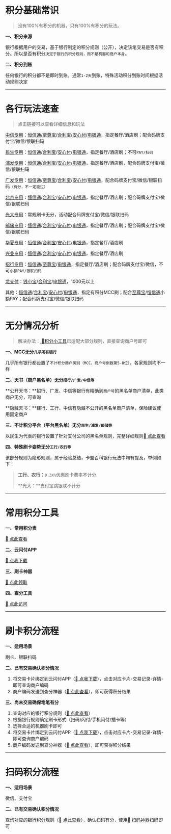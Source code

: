 # 积分基础常识

> 没有100%有积分的机器，只有100%有积分的玩法。

**一、积分来源**

银行根据用户的交易，基于银行制定的积分规则（公开），决定该笔交易是否有积分。所以是否有积分`决定于银行的积分规则，而不是机器和商户本身`。

**二、积分到账**

任何银行的积分都不是即时到账，通常`1-2天`到账，特殊活动积分到账时间根据活动规则决定

---

# 各行玩法速查

> 点击链接可以查看详细信息和玩法

[中信专用](tool/zxzy.md)：[恒信通](tool/hxt.md)/[至尊宝](tool/zzb.md)/[合利宝](tool/hlb.md)/[安心付](tool/axf.md)/[电银通](tool/dyt.md)，指定餐厅/酒店刷；配合码牌支付宝/微信/银联扫码

[民生专用](tool/mszy.md)：[恒信通](tool/hxt.md)/[合利宝](tool/hlb.md)/[安心付](tool/axf.md)/[电银通](tool/dyt.md)，指定餐厅/酒店刷；不可`PAY/扫码`

[浦发专用](tool/pfzy.md)：[恒信通](tool/hxt.md)/[合利宝](tool/hlb.md)/[安心付](tool/axf.md)/[电银通](tool/dyt.md)，指定餐厅/酒店刷，配合码牌支付宝/微信/银联扫码

[广发专用](tool/gfzy.md)：[恒信通](tool/hxt.md)/[至尊宝](tool/zzb.md)/[合利宝](tool/hlb.md)/[安心付](tool/axf.md)/[电银通](tool/dyt.md)，配合码牌支付宝/微信/银联扫码`（有分，不一定能过）`

[北京专用](tool/zxzy.md)：[恒信通](tool/hxt.md)/[合利宝](tool/hlb.md)/[安心付](tool/axf.md)/[电银通](tool/dyt.md)，指定餐厅/酒店刷；配合码牌支付宝/微信/银联扫码

[光大专用](tool/gdzy.md)：常规刷卡无分，活动配合码牌支付宝/微信/银联扫码

[邮储专用](tool/yczy.md)：[恒信通](tool/hxt.md)/[合利宝](tool/hlb.md)/[安心付](tool/axf.md)/[电银通](tool/dyt.md)，指定餐厅/酒店刷；配合码牌支付宝/微信/银联扫码

[华夏专用](tool/hxzy.md)：[恒信通](tool/hxt.md)/[合利宝](tool/hlb.md)/[安心付](tool/axf.md)/[电银通](tool/dyt.md)，指定餐厅/酒店刷

[兴业专用](tool/xyzy.md)：[恒信通](tool/hxt.md)/[合利宝](tool/hlb.md)/[安心付](tool/axf.md)/[电银通](tool/dyt.md)，指定餐厅/酒店刷

[招行专用](tool/zhzy.md)：[恒信通](tool/hxt.md)/[至尊宝](tool/zzb.md)/[电银通](tool/dyt.md)，指定餐厅/酒店刷；配合码牌支付宝/微信，不可`小额PAY/银联扫码`

[龙支付](activity/jhlzf.md)：[钱小宝](tool/qxb.md)/[合利宝](tool/hlb.md)/[电银通](tool/dyt.md)，1000元以上

其他：[恒信通](tool/hxt.md)/[合利宝](tool/hlb.md)/[安心付](tool/axf.md)/[电银通](tool/dyt.md)，指定有积分MCC刷；配合[至尊宝](tool/zzb.md)/[恒信通](tool/hxt.md)小额PAY；配合码牌支付宝/微信/银联扫码

---

# 无分情况分析

> 解决办法：[ :link:积分小工具](https://www.zjkmkj.com/Weixin/index)已适配大部分规则，直接查询商户号即可

**一、MCC无分`几乎所有银行`**

几乎所有银行都设置了`不计积分商户类别（MCC，商户号倒数第5-8位）`，各家规则均不一样

**二、天书（商户黑名单）无分`招行/广发/中信等`**

**公开天书：**招行、广发、中信等银行有精确到`商户号`的黑名单商户清单，此类商户无分，可查询

**隐藏天书：**建行、工行、中信有隐藏不公开的黑名单商户清单，保险建议使用固定商户

**三、不计积分平台（平台黑名单）无分`民生/浦发/邮储等`**

以民生为代表的银行设置了针对支付公司的黑名单规则，完整详细规则[:link: 点此查看](form/bjjfgz)

**四、特殊刷卡姿势无分`工行/农行等`**

该部分规则为隐形规则，属于经验总结，卡盟百科银行玩法中均有提及，举例如下：

> **工行、农行：**`0.3X%`优惠刷卡费率不计分
>
> **光大：**支付宝跳银联不计分

---

# 常用积分工具

**一、常用积分表**

[:link: 点此查看](form/jfgz)

**二、云闪付APP**

[:link: 点我下载](https://youhui.95516.com/hybrid_v3/html/help/download.html?source=1&v=20171215)

**三、刷卡神器**

[:link: 点此领取](https://kmbk.zjkmkj.com/Index/194)

**四、查分工具**

[:link: 点此访问](https://mcc.zjkmkj.com/)

---

# 刷卡积分流程

**一、适用场景**

刷卡、银联扫码

**二、已有交易确认积分情况**

1. 将交易卡片绑定到云闪付APP（[:link: 点我下载](https://youhui.95516.com/hybrid_v3/html/help/download.html?source=1&v=20171215)），点击对应卡片-交易记录-详情-即可查询商户编码
2. 商户编码发送到查分神器（[:link: 点此查看](https://mcc.zjkmkj.com/)），即可获得积分结果

**三、尚未交易确保笔笔有分**

1. 查询对应的银行积分规则（[:link: 点此查看](form/jfgz)）
2. 根据银行规则确定刷卡形式（扫码/闪付/手机闪付/插卡等）
3. 选择合适的机器刷卡即可
4. 将交易卡片绑定到云闪付APP（[:link: 点我下载](https://youhui.95516.com/hybrid_v3/html/help/download.html?source=1&v=20171215)），点击对应卡片-交易记录-详情-即可查询商户编码
5. 商户编码发送到查分神器（[:link: 点此查看](https://mcc.zjkmkj.com)），即可获得积分结果

---

# 扫码积分流程

**一、适用场景**

微信、支付宝

**二、已有交易确认积分情况**

查询对应的银行积分规则（[:link: 点此查看](form/jfgz)），确认扫码有分，使用[:link: 扫码神器](tool/smxz)扫码即可
